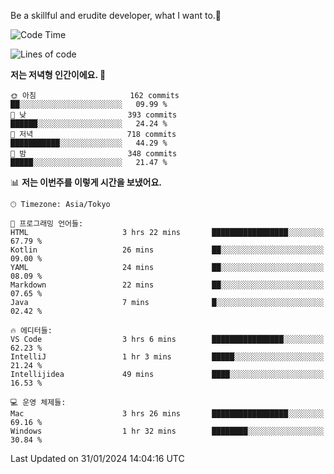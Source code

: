 Be a skillful and erudite developer, what I want to.👶

<!--START_SECTION:waka-->
![Code Time](http://img.shields.io/badge/Code%20Time-425%20hrs%2057%20mins-blue)

![Lines of code](https://img.shields.io/badge/%EC%A0%80%EB%8A%94%20%EC%97%AC%ED%83%9C%EA%B9%8C%EC%A7%80%20-756.1%20thousand%20%EC%A4%84%EC%9D%98%20%EC%BD%94%EB%93%9C%EB%A5%BC%20%EC%9E%91%EC%84%B1%ED%96%88%EC%96%B4%EC%9A%94.-blue)

**저는 저녁형 인간이에요. 🦉** 

```text
🌞 아침                     162 commits         ██░░░░░░░░░░░░░░░░░░░░░░░   09.99 % 
🌆 낮　                     393 commits         ██████░░░░░░░░░░░░░░░░░░░   24.24 % 
🌃 저녁                     718 commits         ███████████░░░░░░░░░░░░░░   44.29 % 
🌙 밤　                     348 commits         █████░░░░░░░░░░░░░░░░░░░░   21.47 % 
```


📊 **저는 이번주를 이렇게 시간을 보냈어요.** 

```text
🕑︎ Timezone: Asia/Tokyo

💬 프로그래밍 언어들: 
HTML                     3 hrs 22 mins       █████████████████░░░░░░░░   67.79 % 
Kotlin                   26 mins             ██░░░░░░░░░░░░░░░░░░░░░░░   09.00 % 
YAML                     24 mins             ██░░░░░░░░░░░░░░░░░░░░░░░   08.09 % 
Markdown                 22 mins             ██░░░░░░░░░░░░░░░░░░░░░░░   07.65 % 
Java                     7 mins              █░░░░░░░░░░░░░░░░░░░░░░░░   02.42 % 

🔥 에디터들: 
VS Code                  3 hrs 6 mins        ████████████████░░░░░░░░░   62.23 % 
IntelliJ                 1 hr 3 mins         █████░░░░░░░░░░░░░░░░░░░░   21.24 % 
Intellijidea             49 mins             ████░░░░░░░░░░░░░░░░░░░░░   16.53 % 

💻 운영 체제들: 
Mac                      3 hrs 26 mins       █████████████████░░░░░░░░   69.16 % 
Windows                  1 hr 32 mins        ████████░░░░░░░░░░░░░░░░░   30.84 % 
```


 Last Updated on 31/01/2024 14:04:16 UTC
<!--END_SECTION:waka-->
